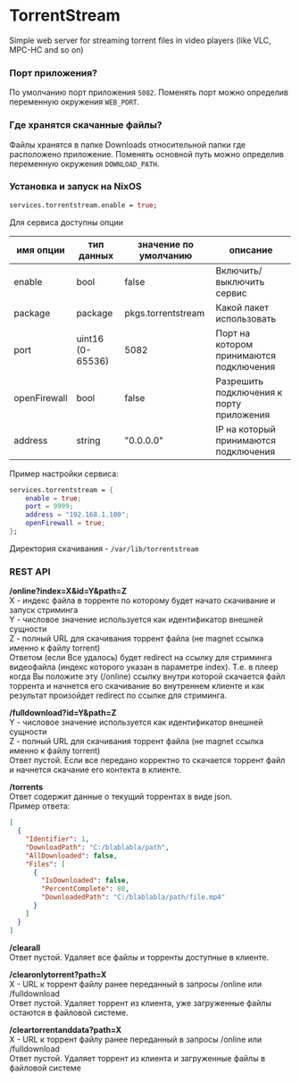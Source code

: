 # TorrentStream
Simple web server for streaming torrent files in video players (like VLC, MPC-HC and so on)

### Порт приложения?
По умолчанию порт приложения `5082`. Поменять порт можно  определив переменную окружения `WEB_PORT`.

### Где хранятся скачанные файлы?
Файлы хранятся в папке Downloads относительной папки где расположено приложение. Поменять основной путь можно определив переменную окружения `DOWNLOAD_PATH`.

### Установка и запуск на NixOS

```nix
services.torrentstream.enable = true;
```

Для сервиса доступны опции

| имя опции    | тип данных      | значение по умолчанию | описание                                |
|--------------|-----------------|-----------------------|-----------------------------------------|
| enable       | bool            | false                 | Включить/выключить сервис               |
| package      | package         | pkgs.torrentstream    | Какой пакет использовать                |
| port         | uint16 (0-65536)| 5082                  | Порт на котором принимаются подключения |
| openFirewall | bool            | false                 | Разрешить подключения к порту приложения|
| address      | string          | "0.0.0.0"             | IP на который принимаются подключения   |

Пример настройки сервиса:

```nix
services.torrentstream = {
    enable = true;
    port = 9999;
    address = "192.168.1.100";
    openFirewall = true;
};
```

Директория скачивания - `/var/lib/torrentstream`

### REST API
**/online?index=X&id=Y&path=Z**  
X - индекс файла в торренте по которому будет начато скачивание и запуск стриминга  
Y - числовое значение используется как идентификатор внешней сущности  
Z - полный URL для скачивания торрент файла (не magnet ссылка именно к файлу torrent)  
Ответом (если Все удалось) будет redirect на ссылку для стриминга видеофайла (индекс которого указан в параметре index).
Т.е. в плеер когда Вы положите эту (/online) ссылку внутри которой скачается файл торрента и начнется его скачивание во внутреннем клиенте и как результат
произойдет redirect по ссылке для стриминга.  
  
**/fulldownload?id=Y&path=Z**  
Y - числовое значение используется как идентификатор внешней сущности  
Z - полный URL для скачивания торрент файла (не magnet ссылка именно к файлу torrent)  
Ответ пустой. Если все передано корректно то скачается торрент файл и начнется скачание его контекта в клиенте.
  
**/torrents**  
Ответ содержит данные о текущий торрентах в виде json.  
Пример ответа:
```json
[
  {
    "Identifier": 1, 
    "DownloadPath": "C:/blablabla/path",
    "AllDownloaded": false,
    "Files": [
      {
        "IsDownloaded": false,
        "PercentComplete": 80,
        "DownloadedPath": "C:/blablabla/path/file.mp4"
      }
    ]
  }
]
```
  
**/clearall**  
Ответ пустой. Удаляет все файлы и торренты доступные в клиенте.
  
**/clearonlytorrent?path=X**  
X - URL к торрент файлу ранее переданный в запросы /online или /fulldownload  
Ответ пустой. Удаляет торрент из клиента, уже загруженные файлы остаются в файловой системе.
  
**/cleartorrentanddata?path=X**  
X - URL к торрент файлу ранее переданный в запросы /online или /fulldownload  
Ответ пустой. Удаляет торрент из клиента и загруженные файлы в файловой системе
